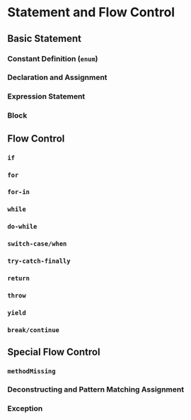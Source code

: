 
# Statement and Flow Control
## Basic Statement
### Constant Definition (`enum`)
### Declaration and Assignment
### Expression Statement
### Block

## Flow Control
### `if`
### `for`
### `for-in`
### `while`
### `do-while`
### `switch-case/when`
### `try-catch-finally`
### `return`
### `throw`
### `yield`
### `break/continue`

## Special Flow Control
### `methodMissing`
### Deconstructing and Pattern Matching Assignment
### Exception
